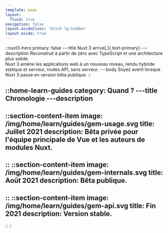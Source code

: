```yaml
---
template: page
layout:
  fluid: true
navigation: false
layout.asideClass: 'block lg:hidden'
layout.aside: true
---
```



::nuxt3-hero
primary: false
---title
Nuxt 3 arrive[.]{.text-primary}
---description
Reconstruit à partir de zéro avec TypeScript et une architecture plus solide.<br>
Nuxt 3 amène les applications web à un nouveau niveau, rendu hybride statique et serveur, routes API, sans serveur.
---body
Soyez averti lorsque Nuxt 3 passe en version bêta publique.
::

::home-learn-guides
category: Quand ?
---title
Chronologie
---description
---

  ::section-content-item
  image: /img/home/learn/guides/gem-usage.svg
  title: Juillet 2021
  description: Bêta privée pour l'équipe principale de Vue et les auteurs de modules Nuxt.
  ---
  ::
  ::section-content-item
  image: /img/home/learn/guides/gem-internals.svg
  title: Août 2021
  description: Bêta publique.
  ---
  ::
  ::section-content-item
  image: /img/home/learn/guides/gem-api.svg
  title: Fin 2021
  description: Version stable.
  ---
  ::
::
